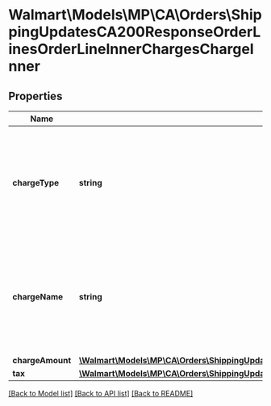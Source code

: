 # Walmart\Models\MP\CA\Orders\ShippingUpdatesCA200ResponseOrderLinesOrderLineInnerChargesChargeInner

## Properties

Name | Type | Description | Notes
------------ | ------------- | ------------- | -------------
**chargeType** | **string** | The charge type for line items can be one of the following: PRODUCT or SHIPPING For details, refer to 'Charge Types' |
**chargeName** | **string** | If chargeType is PRODUCT, chargeName is Item Price. If chargeType is SHIPPING, chargeName is Shipping |
**chargeAmount** | [**\Walmart\Models\MP\CA\Orders\ShippingUpdatesCA200ResponseOrderLinesOrderLineInnerChargesChargeInnerChargeAmount**](ShippingUpdatesCA200ResponseOrderLinesOrderLineInnerChargesChargeInnerChargeAmount.md) |  |
**tax** | [**\Walmart\Models\MP\CA\Orders\ShippingUpdatesCA200ResponseOrderLinesOrderLineInnerChargesChargeInnerTax**](ShippingUpdatesCA200ResponseOrderLinesOrderLineInnerChargesChargeInnerTax.md) |  | [optional]


[[Back to Model list]](./) [[Back to API list]](../../../../../README.md#supported-apis) [[Back to README]](../../../../../README.md)
